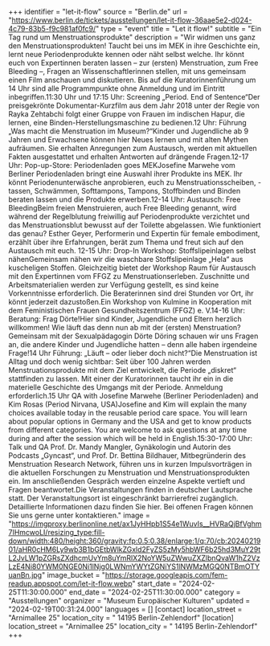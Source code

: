 +++
identifier = "let-it-flow"
source = "Berlin.de"
url = "https://www.berlin.de/tickets/ausstellungen/let-it-flow-36aae5e2-d024-4c79-83b5-f9c981af0fc9/"
type = "event"
title = "Let it flow!"
subtitle = "Ein Tag rund um Menstruationsprodukte"
description = "Wir widmen uns ganz den Menstruationsprodukten! Taucht bei uns im MEK in ihre Geschichte ein, lernt neue Periodenprodukte kennen oder näht selbst welche. Ihr könnt euch von Expertinnen beraten lassen – zur (ersten) Menstruation, zum Free Bleeding –, Fragen an Wissenschaftlerinnen stellen, mit uns gemeinsam einen Film anschauen und diskutieren. Bis auf die Kuratorinnenführung um 14 Uhr sind alle Programmpunkte ohne Anmeldung und im Eintritt inbegriffen.11:30 Uhr und 17:15 Uhr: Screening „Period. End of Sentence“Der preisgekrönte Dokumentar-Kurzfilm aus dem Jahr 2018 unter der Regie von Rayka Zehtabchi folgt einer Gruppe von Frauen im indischen Hapur, die lernen, eine Binden-Herstellungsmaschine zu bedienen.12 Uhr: Führung „Was macht die Menstruation im Museum?“Kinder und Jugendliche ab 9 Jahren und Erwachsene können hier Neues lernen und mit alten Mythen aufräumen. Sie erhalten Anregungen zum Austausch, werden mit aktuellen Fakten ausgestattet und erhalten Antworten auf drängende Fragen.12-17 Uhr: Pop-up-Store: Periodenladen goes MEKJosefine Marwehe vom Berliner Periodenladen bringt eine Auswahl ihrer Produkte ins MEK. Ihr könnt Periodenunterwäsche anprobieren, euch zu Menstruationsscheiben, -tassen, Schwämmen, Softtampons, Tampons, Stoffbinden und Binden beraten lassen und die Produkte erwerben.12-14 Uhr: Austausch: Free BleedingBeim freien Menstruieren, auch Free Bleeding genannt, wird während der Regelblutung freiwillig auf Periodenprodukte verzichtet und das Menstruationsblut bewusst auf der Toilette abgelassen. Wie funktioniert das genau? Esther Geyer, Performerin und Expertin für female embodiment, erzählt über ihre Erfahrungen, berät zum Thema und freut sich auf den Austausch mit euch. 12-15 Uhr: Drop-In Workshop: Stoffslipeinlagen selbst nähenGemeinsam nähen wir die waschbare Stoffslipeinlage „Hela“ aus kuscheligen Stoffen. Gleichzeitig bietet der Workshop Raum für Austausch mit den Expertinnen vom FFGZ zu Menstruationserleben. Zuschnitte und Arbeitsmaterialien werden zur Verfügung gestellt, es sind keine Vorkenntnisse erforderlich. Die Beraterinnen sind drei Stunden vor Ort, ihr könnt jederzeit dazustoßen.Ein Workshop von Kulmine in Kooperation mit dem Feministischen Frauen Gesundheitszentrum (FFGZ) e. V.14-16 Uhr: Beratung: Frag Dörte!Hier sind Kinder, Jugendliche und Eltern herzlich willkommen! Wie läuft das denn nun ab mit der (ersten) Menstruation? Gemeinsam mit der Sexualpädagogin Dörte Döring schauen wir uns Fragen an, die andere Kinder und Jugendliche hatten – denn alle haben irgendeine Frage!14 Uhr Führung: „Läuft – oder lieber doch nicht?“Die Menstruation ist Alltag und doch wenig sichtbar: Seit über 100 Jahren werden Menstruationsprodukte mit dem Ziel entwickelt, die Periode „diskret“ stattfinden zu lassen. Mit einer der Kuratorinnen taucht ihr ein in die materielle Geschichte des Umgangs mit der Periode. Anmeldung erforderlich.15 Uhr QA with Josefine Marwehe (Berliner Periodenladen) and Kim Rosas (Period Nirvana, USA)Josefine and Kim will explain the many choices available today in the reusable period care space. You will learn about popular options in Germany and the USA and get to know products from different categories. You are welcome to ask questions at any time during and after the session which will be held in English.15:30-17:00 Uhr: Talk und QA Prof. Dr. Mandy Mangler, Gynäkologin und Autorin des Podcasts „Gyncast“, und Prof. Dr. Bettina Bildhauer, Mitbegründerin des Menstruation Research Network, führen uns in kurzen Impulsvorträgen in die aktuellen Forschungen zu Menstruation und Menstruationsprodukten ein. Im anschließenden Gespräch werden einzelne Aspekte vertieft und Fragen beantwortet.Die Veranstaltungen finden in deutscher Lautsprache statt. Der Veranstaltungsort ist eingeschränkt barrierefrei zugänglich. Detaillierte Informationen dazu finden Sie hier. Bei offenen Fragen können Sie uns gerne unter kontaktieren."
image = "https://imgproxy.berlinonline.net/ax1JyHHpb1S54e1WuvIs__HVRaQjBfVghm7IHmcwoLI/resizing_type:fill-down/width:480/height:360/gravity:fp:0.5:0.38/enlarge:1/q:70/cb:2024021901/aHR0cHM6Ly9wb3B1bGEtbWlkZGxld2FyZS5zMy5hbWF6b25hd3MuY29tL2JvLW1pZGRsZXdhcmUvYm8uYmRlX2NoYW5uZWwuZXZlbnQvaW1hZ2VzLzE4Ni80YWM0NGE0Ni1lNjg0LWNmYWYtZGNiYS1lNWMzMGQ0NTBmOTYuanBn.jpg"
image_bucket = "https://storage.googleapis.com/fem-readup.appspot.com/let-it-flow.webp"
start_date = "2024-02-25T11:30:00.000"
end_date = "2024-02-25T11:30:00.000"
category = "Ausstellungen"
organizer = "Museum Europäischer Kulturen"
updated = "2024-02-19T00:31:24.000"
languages = []
[contact]
location_street = "Arnimallee 25"
location_city = " 14195 Berlin-Zehlendorf"
[location]
location_street = "Arnimallee 25"
location_city = " 14195 Berlin-Zehlendorf"
+++